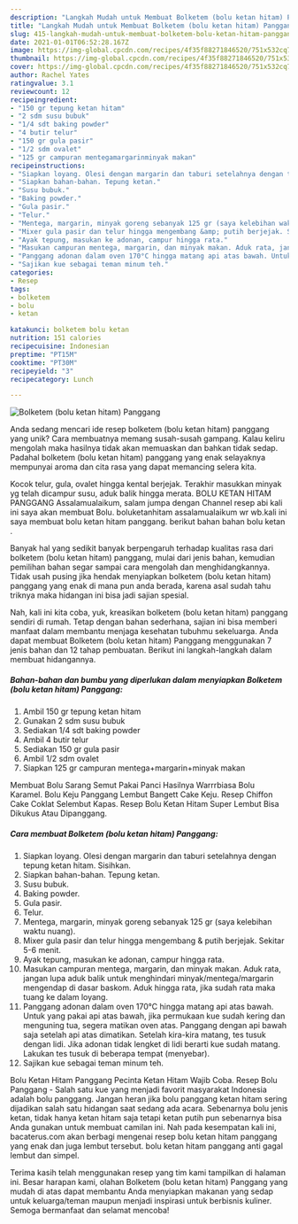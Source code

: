 ```yaml
---
description: "Langkah Mudah untuk Membuat Bolketem (bolu ketan hitam) Panggang, Menggugah Selera"
title: "Langkah Mudah untuk Membuat Bolketem (bolu ketan hitam) Panggang, Menggugah Selera"
slug: 415-langkah-mudah-untuk-membuat-bolketem-bolu-ketan-hitam-panggang-menggugah-selera
date: 2021-01-01T06:52:28.167Z
image: https://img-global.cpcdn.com/recipes/4f35f88271846520/751x532cq70/bolketem-bolu-ketan-hitam-panggang-foto-resep-utama.jpg
thumbnail: https://img-global.cpcdn.com/recipes/4f35f88271846520/751x532cq70/bolketem-bolu-ketan-hitam-panggang-foto-resep-utama.jpg
cover: https://img-global.cpcdn.com/recipes/4f35f88271846520/751x532cq70/bolketem-bolu-ketan-hitam-panggang-foto-resep-utama.jpg
author: Rachel Yates
ratingvalue: 3.1
reviewcount: 12
recipeingredient:
- "150 gr tepung ketan hitam"
- "2 sdm susu bubuk"
- "1/4 sdt baking powder"
- "4 butir telur"
- "150 gr gula pasir"
- "1/2 sdm ovalet"
- "125 gr campuran mentegamargarinminyak makan"
recipeinstructions:
- "Siapkan loyang. Olesi dengan margarin dan taburi setelahnya dengan tepung ketan hitam. Sisihkan."
- "Siapkan bahan-bahan. Tepung ketan."
- "Susu bubuk."
- "Baking powder."
- "Gula pasir."
- "Telur."
- "Mentega, margarin, minyak goreng sebanyak 125 gr (saya kelebihan waktu nuang)."
- "Mixer gula pasir dan telur hingga mengembang &amp; putih berjejak. Sekitar 5-6 menit."
- "Ayak tepung, masukan ke adonan, campur hingga rata."
- "Masukan campuran mentega, margarin, dan minyak makan. Aduk rata, jangan lupa aduk balik untuk menghindari minyak/mentega/margarin mengendap di dasar baskom. Aduk hingga rata, jika sudah rata maka tuang ke dalam loyang."
- "Panggang adonan dalam oven 170°C hingga matang api atas bawah. Untuk yang pakai api atas bawah, jika permukaan kue sudah kering dan menguning tua, segera matikan oven atas. Panggang dengan api bawah saja setelah api atas dimatikan. Setelah kira-kira matang, tes tusuk dengan lidi. Jika adonan tidak lengket di lidi berarti kue sudah matang. Lakukan tes tusuk di beberapa tempat (menyebar)."
- "Sajikan kue sebagai teman minum teh."
categories:
- Resep
tags:
- bolketem
- bolu
- ketan

katakunci: bolketem bolu ketan 
nutrition: 151 calories
recipecuisine: Indonesian
preptime: "PT15M"
cooktime: "PT30M"
recipeyield: "3"
recipecategory: Lunch

---
```



![Bolketem (bolu ketan hitam) Panggang](https://img-global.cpcdn.com/recipes/4f35f88271846520/751x532cq70/bolketem-bolu-ketan-hitam-panggang-foto-resep-utama.jpg)

Anda sedang mencari ide resep bolketem (bolu ketan hitam) panggang yang unik? Cara membuatnya memang susah-susah gampang. Kalau keliru mengolah maka hasilnya tidak akan memuaskan dan bahkan tidak sedap. Padahal bolketem (bolu ketan hitam) panggang yang enak selayaknya mempunyai aroma dan cita rasa yang dapat memancing selera kita.

Kocok telur, gula, ovalet hingga kental berjejak. Terakhir masukkan minyak yg telah dicampur susu, aduk balik hingga merata. BOLU KETAN HITAM PANGGANG Assalamualaikum, salam jumpa dengan Channel resep abi kali ini saya akan membuat Bolu. boluketanhitam assalamualaikum wr wb.kali ini saya membuat bolu ketan hitam panggang. berikut bahan bahan bolu ketan .

Banyak hal yang sedikit banyak berpengaruh terhadap kualitas rasa dari bolketem (bolu ketan hitam) panggang, mulai dari jenis bahan, kemudian pemilihan bahan segar sampai cara mengolah dan menghidangkannya. Tidak usah pusing jika hendak menyiapkan bolketem (bolu ketan hitam) panggang yang enak di mana pun anda berada, karena asal sudah tahu triknya maka hidangan ini bisa jadi sajian spesial.


Nah, kali ini kita coba, yuk, kreasikan bolketem (bolu ketan hitam) panggang sendiri di rumah. Tetap dengan bahan sederhana, sajian ini bisa memberi manfaat dalam membantu menjaga kesehatan tubuhmu sekeluarga. Anda dapat membuat Bolketem (bolu ketan hitam) Panggang menggunakan 7 jenis bahan dan 12 tahap pembuatan. Berikut ini langkah-langkah dalam membuat hidangannya.

<!--inarticleads1-->

##### Bahan-bahan dan bumbu yang diperlukan dalam menyiapkan Bolketem (bolu ketan hitam) Panggang:

1. Ambil 150 gr tepung ketan hitam
1. Gunakan 2 sdm susu bubuk
1. Sediakan 1/4 sdt baking powder
1. Ambil 4 butir telur
1. Sediakan 150 gr gula pasir
1. Ambil 1/2 sdm ovalet
1. Siapkan 125 gr campuran mentega+margarin+minyak makan


Membuat Bolu Sarang Semut Pakai Panci Hasilnya Warrrbiasa Bolu Karamel. Bolu Keju Panggang Lembut Bangett Cake Keju. Resep Chiffon Cake Coklat Selembut Kapas. Resep Bolu Ketan Hitam Super Lembut Bisa Dikukus Atau Dipanggang. 

<!--inarticleads2-->

##### Cara membuat Bolketem (bolu ketan hitam) Panggang:

1. Siapkan loyang. Olesi dengan margarin dan taburi setelahnya dengan tepung ketan hitam. Sisihkan.
1. Siapkan bahan-bahan. Tepung ketan.
1. Susu bubuk.
1. Baking powder.
1. Gula pasir.
1. Telur.
1. Mentega, margarin, minyak goreng sebanyak 125 gr (saya kelebihan waktu nuang).
1. Mixer gula pasir dan telur hingga mengembang &amp; putih berjejak. Sekitar 5-6 menit.
1. Ayak tepung, masukan ke adonan, campur hingga rata.
1. Masukan campuran mentega, margarin, dan minyak makan. Aduk rata, jangan lupa aduk balik untuk menghindari minyak/mentega/margarin mengendap di dasar baskom. Aduk hingga rata, jika sudah rata maka tuang ke dalam loyang.
1. Panggang adonan dalam oven 170°C hingga matang api atas bawah. Untuk yang pakai api atas bawah, jika permukaan kue sudah kering dan menguning tua, segera matikan oven atas. Panggang dengan api bawah saja setelah api atas dimatikan. Setelah kira-kira matang, tes tusuk dengan lidi. Jika adonan tidak lengket di lidi berarti kue sudah matang. Lakukan tes tusuk di beberapa tempat (menyebar).
1. Sajikan kue sebagai teman minum teh.


Bolu Ketan Hitam Panggang Pecinta Ketan Hitam Wajib Coba. Resep Bolu Panggang - Salah satu kue yang menjadi favorit masyarakat Indonesia adalah bolu panggang. Jangan heran jika bolu panggang ketan hitam sering dijadikan salah satu hidangan saat sedang ada acara. Sebenarnya bolu jenis ketan, tidak hanya ketan hitam saja tetapi ketan putih pun sebenarnya bisa Anda gunakan untuk membuat camilan ini. Nah pada kesempatan kali ini, bacaterus.com akan berbagi mengenai resep bolu ketan hitam panggang yang enak dan juga lembut tersebut. bolu ketan hitam panggang anti gagal lembut dan simpel. 

Terima kasih telah menggunakan resep yang tim kami tampilkan di halaman ini. Besar harapan kami, olahan Bolketem (bolu ketan hitam) Panggang yang mudah di atas dapat membantu Anda menyiapkan makanan yang sedap untuk keluarga/teman maupun menjadi inspirasi untuk berbisnis kuliner. Semoga bermanfaat dan selamat mencoba!

